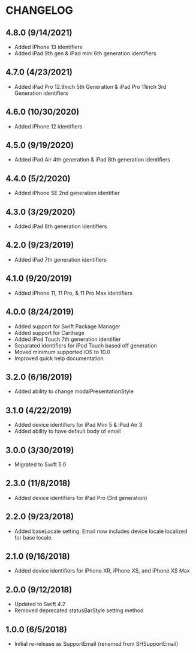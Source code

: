 # CHANGELOG

## 4.8.0 (9/14/2021)

* Added iPhone 13 identifiers
* Added iPad 9th gen & iPad mini 6th generation identifiers

## 4.7.0 (4/23/2021)

* Added iPad Pro 12.9inch 5th Generation & iPad Pro 11inch 3rd Generation identifiers

## 4.6.0 (10/30/2020)

* Added iPhone 12 identifiers

## 4.5.0 (9/19/2020)

* Added iPad Air 4th generation & iPad 8th generation identifiers

## 4.4.0 (5/2/2020)

* Added iPhone SE 2nd generation identifier

## 4.3.0 (3/29/2020)

* Added iPad 8th generation identifiers

## 4.2.0 (9/23/2019)

* Added iPad 7th generation identifiers

## 4.1.0 (9/20/2019)

* Added iPhone 11, 11 Pro, & 11 Pro Max identifiers

## 4.0.0 (8/24/2019)

* Added support for Swift Package Manager
* Added support for Carthage
* Added iPod Touch 7th generation identifier
* Separated identifiers for iPod Touch based off generation
* Moved minimum supported iOS to 10.0
* Improved quick help documentation

## 3.2.0 (6/16/2019)

* Added ability to change modalPresentationStyle

## 3.1.0 (4/22/2019)

* Added device identifiers for iPad Mini 5 & iPad Air 3
* Added ability to have default body of email

## 3.0.0 (3/30/2019)

* Migrated to Swift 5.0

## 2.3.0 (11/8/2018)

* Added device identifiers for iPad Pro (3rd generation)

## 2.2.0 (9/23/2018)

* Added baseLocale setting. Email now includes device locale localized for base locale.

## 2.1.0 (9/16/2018)

* Added device identifiers for iPhone XR, iPhone XS, and iPhone XS Max

## 2.0.0 (9/12/2018)

* Updated to Swift 4.2
* Removed deprecated statusBarStyle setting method

## 1.0.0 (6/5/2018)

* Initial re-release as SupportEmail (renamed from SHSupportEmail)
